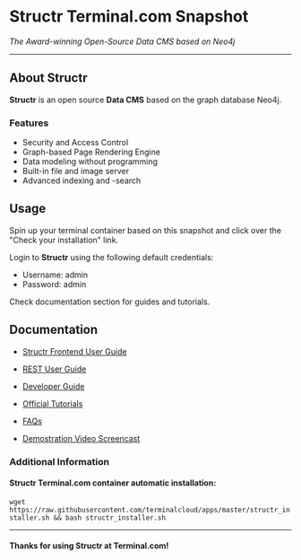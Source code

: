 # **Structr** Terminal.com Snapshot
*The Award-winning Open-Source Data CMS based on Neo4j*

---

## About Structr
**Structr** is an open source **Data CMS** based on the graph database Neo4j. 

### Features
- Security and Access Control
- Graph-based Page Rendering Engine
- Data modeling without programming
- Built-in file and image server
- Advanced indexing and -search


## Usage
Spin up your terminal container based on this snapshot and click over the "Check your installation" link.

Login to **Structr** using the following default credentials:
- Username: admin
- Password: admin

Check documentation section for guides and tutorials. 


## Documentation
- [Structr Frontend User Guide](http://docs.structr.org/frontend-user-guide)
- [REST User Guide](http://docs.structr.org/rest-user-guide)
- [Developer Guide](http://docs.structr.org/dev-guide)
- [Official Tutorials](http://docs.structr.org/tutorials)
- [FAQs](http://docs.structr.org/faq)

- [Demostration Video Screencast](http://vimeo.com/93482196)

### Additional Information
#### Structr Terminal.com container automatic installation:
`wget https://raw.githubusercontent.com/terminalcloud/apps/master/structr_installer.sh && bash structr_installer.sh`

---

#### Thanks for using Structr at Terminal.com!